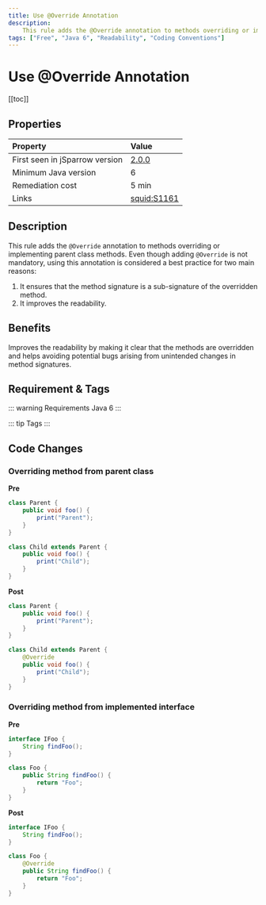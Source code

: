 ```yaml
---
title: Use @Override Annotation
description:
    This rule adds the @Override annotation to methods overriding or implementing parent class methods.
tags: ["Free", "Java 6", "Readability", "Coding Conventions"]
---
```


# Use @Override Annotation

[[toc]]

## Properties

| Property                        | Value |
|:------------------------------- |:----- |
| First seen in jSparrow version  | [2.0.0](/eclipse/release-notes.html#_2-0-0) |
| Minimum Java version            | 6     |
| Remediation cost                | 5 min |
| Links                           | [squid:S1161](https://sonarcloud.io/organizations/default/rules?open=squid%3AS1161) |

## Description

This rule adds the `@Override` annotation to methods overriding or implementing parent class methods.
Even though adding `@Override` is not mandatory, using this annotation is considered a best practice for
 two main reasons:
 1. It ensures that the method signature is a sub-signature of the overridden method.
 2. It improves the readability.

## Benefits

Improves the readability by making it clear that the methods are overridden and helps avoiding potential bugs arising from unintended changes in method signatures.

## Requirement & Tags

::: warning Requirements
Java 6
:::

::: tip Tags
<TagLinks />
:::

## Code Changes

### Overriding method from parent class
__Pre__
```java
class Parent {
    public void foo() {
        print("Parent");
    }
}

class Child extends Parent {
    public void foo() {
        print("Child");
    }
}
```

__Post__
```java
class Parent {
    public void foo() {
        print("Parent");
    }
}

class Child extends Parent {
    @Override
    public void foo() {
        print("Child");
    }
}
```

### Overriding method from implemented interface
__Pre__
```java
interface IFoo {
    String findFoo();
}

class Foo {
    public String findFoo() {
        return "Foo";
    }
}
```

__Post__
```java
interface IFoo {
    String findFoo();
}

class Foo {
    @Override
    public String findFoo() {
        return "Foo";
    }
}
```
